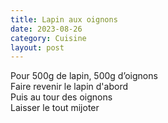 ```yaml
---
title: Lapin aux oignons
date: 2023-08-26
category: Cuisine
layout: post
---
```


Pour 500g de lapin, 500g d’oignons  
Faire revenir le lapin d'abord  
Puis au tour des oignons  
Laisser le tout mijoter  

